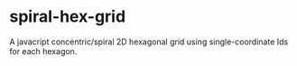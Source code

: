 # spiral-hex-grid
A javacript concentric/spiral 2D hexagonal grid using single-coordinate Ids for each hexagon.
